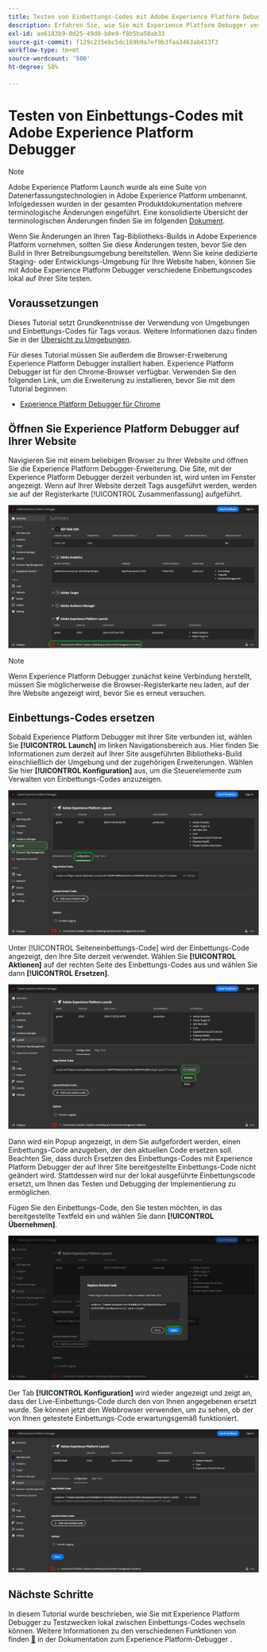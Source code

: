 ```yaml
---
title: Testen von Einbettungs-Codes mit Adobe Experience Platform Debugger
description: Erfahren Sie, wie Sie mit Experience Platform Debugger verschiedene Einbettungs-Codes für Adobe Experience Platform lokal auf Ihrer Website testen können.
exl-id: ae6183b9-0d25-49d0-b0e9-f8b5ba58ab33
source-git-commit: f129c215ebc5dc169b9a7ef9b3faa3463ab413f3
workflow-type: tm+mt
source-wordcount: '500'
ht-degree: 58%

---
```


# Testen von Einbettungs-Codes mit Adobe Experience Platform Debugger

>[!NOTE]
>
>Adobe Experience Platform Launch wurde als eine Suite von Datenerfassungstechnologien in Adobe Experience Platform umbenannt. Infolgedessen wurden in der gesamten Produktdokumentation mehrere terminologische Änderungen eingeführt. Eine konsolidierte Übersicht der terminologischen Änderungen finden Sie im folgenden [Dokument](../../term-updates.md).

Wenn Sie Änderungen an Ihren Tag-Bibliotheks-Builds in Adobe Experience Platform vornehmen, sollten Sie diese Änderungen testen, bevor Sie den Build in Ihrer Betreibungsumgebung bereitstellen. Wenn Sie keine dedizierte Staging- oder Entwicklungs-Umgebung für Ihre Website haben, können Sie mit Adobe Experience Platform Debugger verschiedene Einbettungscodes lokal auf Ihrer Site testen.

## Voraussetzungen

Dieses Tutorial setzt Grundkenntnisse der Verwendung von Umgebungen und Einbettungs-Codes für Tags voraus. Weitere Informationen dazu finden Sie in der [Übersicht zu Umgebungen](./environments.md).

Für dieses Tutorial müssen Sie außerdem die Browser-Erweiterung Experience Platform Debugger installiert haben. Experience Platform Debugger ist für den Chrome-Browser verfügbar. Verwenden Sie den folgenden Link, um die Erweiterung zu installieren, bevor Sie mit dem Tutorial beginnen:

* [Experience Platform Debugger für Chrome](https://chrome.google.com/webstore/detail/adobe-experience-platform/bfnnokhpnncpkdmbokanobigaccjkpob)

## Öffnen Sie Experience Platform Debugger auf Ihrer Website

Navigieren Sie mit einem beliebigen Browser zu Ihrer Website und öffnen Sie die Experience Platform Debugger-Erweiterung. Die Site, mit der Experience Platform Debugger derzeit verbunden ist, wird unten im Fenster angezeigt. Wenn auf Ihrer Website derzeit Tags ausgeführt werden, werden sie auf der Registerkarte [!UICONTROL Zusammenfassung] aufgeführt.

![](./images/embed-code-testing/summary.png)

>[!NOTE]
>
>Wenn Experience Platform Debugger zunächst keine Verbindung herstellt, müssen Sie möglicherweise die Browser-Registerkarte neu laden, auf der Ihre Website angezeigt wird, bevor Sie es erneut versuchen.

## Einbettungs-Codes ersetzen

Sobald Experience Platform Debugger mit Ihrer Site verbunden ist, wählen Sie **[!UICONTROL Launch]** im linken Navigationsbereich aus. Hier finden Sie Informationen zum derzeit auf Ihrer Site ausgeführten Bibliotheks-Build einschließlich der Umgebung und der zugehörigen Erweiterungen. Wählen Sie hier **[!UICONTROL Konfiguration]** aus, um die Steuerelemente zum Verwalten von Einbettungs-Codes anzuzeigen.

![](./images/embed-code-testing/launch-tab.png)

Unter [!UICONTROL Seiteneinbettungs-Code] wird der Einbettungs-Code angezeigt, den Ihre Site derzeit verwendet. Wählen Sie **[!UICONTROL Aktionen]** auf der rechten Seite des Einbettungs-Codes aus und wählen Sie dann **[!UICONTROL Ersetzen]**.

![](./images/embed-code-testing/replace.png)

Dann wird ein Popup angezeigt, in dem Sie aufgefordert werden, einen Einbettungs-Code anzugeben, der den aktuellen Code ersetzen soll. Beachten Sie, dass durch Ersetzen des Einbettungs-Codes mit Experience Platform Debugger der auf Ihrer Site bereitgestellte Einbettungs-Code nicht geändert wird. Stattdessen wird nur der lokal ausgeführte Einbettungscode ersetzt, um Ihnen das Testen und Debugging der Implementierung zu ermöglichen.

Fügen Sie den Einbettungs-Code, den Sie testen möchten, in das bereitgestellte Textfeld ein und wählen Sie dann **[!UICONTROL Übernehmen]**.

![](./images/embed-code-testing/paste-code.png)

Der Tab **[!UICONTROL Konfiguration]** wird wieder angezeigt und zeigt an, dass der Live-Einbettungs-Code durch den von Ihnen angegebenen ersetzt wurde. Sie können jetzt den Webbrowser verwenden, um zu sehen, ob der von Ihnen getestete Einbettungs-Code erwartungsgemäß funktioniert.

![](./images/embed-code-testing/code-replaced.png)

## Nächste Schritte

In diesem Tutorial wurde beschrieben, wie Sie mit Experience Platform Debugger zu Testzwecken lokal zwischen Einbettungs-Codes wechseln können. Weitere Informationen zu den verschiedenen Funktionen von finden [&#128279;](../../../debugger/home.md) in der Dokumentation zum Experience Platform-Debugger .
